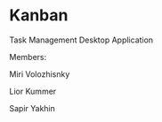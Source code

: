 # Kanban
Task Management Desktop Application 

Members: 

Miri Volozhisnky

Lior Kummer

Sapir Yakhin

